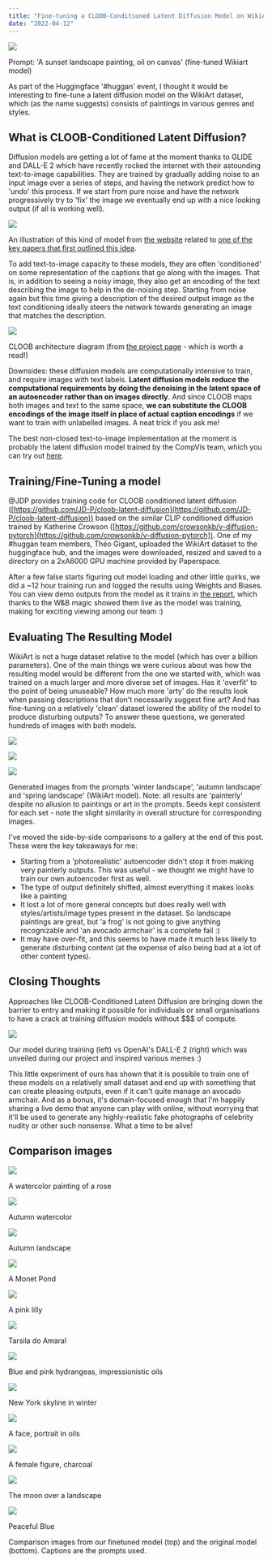 ```yaml
---
title: "Fine-tuning a CLOOB-Conditioned Latent Diffusion Model on WikiArt"
date: "2022-04-12"
---
```


![](https://datasciencecastnethome.files.wordpress.com/2022/04/a-sunset-landscape-painting-oil-on-canvas-edited.png?w=780)

Prompt: 'A sunset landscape painting, oil on canvas' (fine-tuned Wikiart model)

As part of the Huggingface '#huggan' event, I thought it would be interesting to fine-tune a latent diffusion model on the WikiArt dataset, which (as the name suggests) consists of paintings in various genres and styles.

## What is CLOOB-Conditioned Latent Diffusion?

Diffusion models are getting a lot of fame at the moment thanks to GLIDE and DALL-E 2 which have recently rocked the internet with their astounding text-to-image capabilities. They are trained by gradually adding noise to an input image over a series of steps, and having the network predict how to 'undo' this process. If we start from pure noise and have the network progressively try to 'fix' the image we eventually end up with a nice looking output (if all is working well).

![](https://datasciencecastnethome.files.wordpress.com/2022/04/screenshot-from-2022-04-12-14-55-09.png?w=1024)

An illustration of this kind of model from [the website](https://hojonathanho.github.io/diffusion/) related to [one of the key papers that first outlined this idea](https://arxiv.org/abs/2006.11239).

To add text-to-image capacity to these models, they are often 'conditioned' on some representation of the captions that go along with the images. That is, in addition to seeing a noisy image, they also get an encoding of the text describing the image to help in the de-noising step. Starting from noise again but this time giving a description of the desired output image as the text conditioning ideally steers the network towards generating an image that matches the description.

![](https://datasciencecastnethome.files.wordpress.com/2022/04/cloob_cropped.png?w=1024)

CLOOB architecture diagram (from [the project page](https://ml-jku.github.io/cloob/) - which is worth a read!)

Downsides: these diffusion models are computationally intensive to train, and require images with text labels. **Latent diffusion models reduce the computational requirements by doing the denoising in the latent space of an autoencoder rather than on images directly**. And since CLOOB maps both images and text to the same space, **we can substitute the CLOOB encodings of the image itself in place of actual caption encodings** if we want to train with unlabelled images. A neat trick if you ask me!

The best non-closed text-to-image implementation at the moment is probably the latent diffusion model trained by the CompVis team, which you can try out [here](https://huggingface.co/spaces/multimodalart/latentdiffusion).

## Training/Fine-Tuning a model

@JDP provides training code for CLOOB conditioned latent diffusion ([https://github.com/JD-P/cloob-latent-diffusion](https://github.com/JD-P/cloob-latent-diffusion)) based on the similar CLIP conditioned diffusion trained by Katherine Crowson ([https://github.com/crowsonkb/v-diffusion-pytorch](https://github.com/crowsonkb/v-diffusion-pytorch)). One of my #huggan team members, Théo Gigant, uploaded the WikiArt dataset to the huggingface hub, and the images were downloaded, resized and saved to a directory on a 2xA6000 GPU machine provided by Paperspace.

After a few false starts figuring out model loading and other little quirks, we did a ~12 hour training run and logged the results using Weights and Biases. You can view demo outputs from the model as it trains in [the report](https://wandb.ai/johnowhitaker/jw-ft-cloob-latent-diffusion/reports/Fine-Tuning-CLOOB-latent-diffusion--VmlldzoxNzk5OTgz), which thanks to the W&B magic showed them live as the model was training, making for exciting viewing among our team :)

## Evaluating The Resulting Model

WikiArt is not a huge dataset relative to the model (which has over a billion parameters). One of the main things we were curious about was how the resulting model would be different from the one we started with, which was trained on a much larger and more diverse set of images. Has it 'overfit' to the point of being unuseable? How much more 'arty' do the results look when passing descriptions that don't necessarily suggest fine art? And has fine-tuning on a relatively 'clean' dataset lowered the ability of the model to produce disturbing outputs? To answer these questions, we generated hundreds of images with both models.

![](https://datasciencecastnethome.files.wordpress.com/2022/04/download-10.png?w=768)

![](https://datasciencecastnethome.files.wordpress.com/2022/04/download-9.png?w=768)

![](https://datasciencecastnethome.files.wordpress.com/2022/04/spring.png?w=768)

Generated images from the prompts 'winter landscape', 'autumn landscape' and 'spring landscape' (WikiArt model). Note: all results are 'painterly' despite no allusion to paintings or art in the prompts. Seeds kept consistent for each set - note the slight similarity in overall structure for corresponding images.

I've moved the side-by-side comparisons to a gallery at the end of this post. These were the key takeaways for me:

- Starting from a 'photorealistic' autoencoder didn't stop it from making very painterly outputs. This was useful - we thought we might have to train our own autoencoder first as well.
- The type of output definitely shifted, almost everything it makes looks like a painting
- It lost a lot of more general concepts but does really well with styles/artists/image types present in the dataset. So landscape paintings are great, but 'a frog' is not going to give anything recognizable and 'an avocado armchair' is a complete fail :)
- It may have over-fit, and this seems to have made it much less likely to generate disturbing content (at the expense of also being bad at a lot of other content types).

## Closing Thoughts

Approaches like CLOOB-Conditioned Latent Diffusion are bringing down the barrier to entry and making it possible for individuals or small organisations to have a crack at training diffusion models without $$$ of compute.

![](https://datasciencecastnethome.files.wordpress.com/2022/04/screenshot-from-2022-04-06-20-27-39.png?w=1024)

Our model during training (left) vs OpenAI's DALL-E 2 (right) which was unveiled during our project and inspired various memes :)

This little experiment of ours has shown that it is possible to train one of these models on a relatively small dataset and end up with something that can create pleasing outputs, even if it can't quite manage an avocado armchair. And as a bonus, it's domain-focused enough that I'm happily sharing a live demo that anyone can play with online, without worrying that it'll be used to generate any highly-realistic fake photographs of celebrity nudity or other such nonsense. What a time to be alive!

## Comparison images

![](https://datasciencecastnethome.files.wordpress.com/2022/04/a-watercolor-painting-of-a-rose-1.png?w=761)

A watercolor painting of a rose

![](https://datasciencecastnethome.files.wordpress.com/2022/04/autumn-watercolor-1.png?w=761)

Autumn watercolor

![](https://datasciencecastnethome.files.wordpress.com/2022/04/autumn-landscape-1.png?w=761)

Autumn landscape

![](https://datasciencecastnethome.files.wordpress.com/2022/04/a-monet-pond-1.png?w=761)

A Monet Pond

![](https://datasciencecastnethome.files.wordpress.com/2022/04/a-pink-lilly-1.png?w=761)

A pink lilly

![](https://datasciencecastnethome.files.wordpress.com/2022/04/tarsila-do-amaral-1.png?w=761)

Tarsila do Amaral

![](https://datasciencecastnethome.files.wordpress.com/2022/04/blue-and-pink-hydrangeas-impressionistic-oils-1.png?w=761)

Blue and pink hydrangeas, impressionistic oils

![](https://datasciencecastnethome.files.wordpress.com/2022/04/ney-york-skyline-in-winter.png?w=761)

New York skyline in winter

![](https://datasciencecastnethome.files.wordpress.com/2022/04/a-face-portrait-in-oils-1.png?w=761)

A face, portrait in oils

![](https://datasciencecastnethome.files.wordpress.com/2022/04/a-female-figure-charcoal-1.png?w=761)

A female figure, charcoal

![](https://datasciencecastnethome.files.wordpress.com/2022/04/the-moon-over-a-landscape-1.png?w=761)

The moon over a landscape

![](https://datasciencecastnethome.files.wordpress.com/2022/04/peaceful-blue-1.png?w=761)

Peaceful Blue

Comparison images from our finetuned model (top) and the original model (bottom). Captions are the prompts used.
